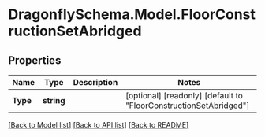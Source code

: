 
# DragonflySchema.Model.FloorConstructionSetAbridged

## Properties

Name | Type | Description | Notes
------------ | ------------- | ------------- | -------------
**Type** | **string** |  | [optional] [readonly] [default to "FloorConstructionSetAbridged"]

[[Back to Model list]](../README.md#documentation-for-models)
[[Back to API list]](../README.md#documentation-for-api-endpoints)
[[Back to README]](../README.md)

